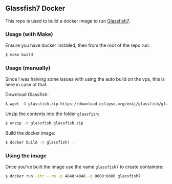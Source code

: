 
## Glassfish7 Docker

This repo is used to build a docker image to run [Glassfish7](https://projects.eclipse.org/projects/ee4j.glassfish/downloads).


### Usage (with Make)

Ensure you have docker installed, then from the root of the repo run:
```sh
$ make build
```


### Usage (manually)

Since I was haiving some issues with using the auto build on the vps, this is here in case of that.

Download Glassfish:
```sh
$ wget -O glassfish.zip https://download.eclipse.org/ee4j/glassfish/glassfish-7.0.4.zip
```

Unzip the contents into the folder `glassfish`:
```sh
$ unzip -d glassfish glassfish.zip
```

Build the docker image:
```sh
$ docker build -t glassfish7 .
```


### Using the image

Once you've built the image use the name `glassfish7` to create containers:
```sh
$ docker run -itr --rm -p 4848:4848 -p 8080:8080 glassfish7
```

